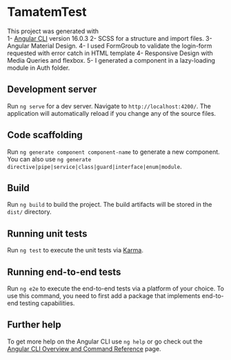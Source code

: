 # TamatemTest

This project was generated with  
1- [Angular CLI](https://github.com/angular/angular-cli) version 16.0.3
2- SCSS for a structure and import files.
3- Angular Material Design.
4- I used FormGroub to validate the login-form requested with error catch in HTML template
4- Responsive Design with Media Queries and flexbox.
5- I generated a component in a lazy-loading module in Auth folder.
## Development server

Run `ng serve` for a dev server. Navigate to `http://localhost:4200/`. The application will automatically reload if you change any of the source files.

## Code scaffolding

Run `ng generate component component-name` to generate a new component. You can also use `ng generate directive|pipe|service|class|guard|interface|enum|module`.

## Build

Run `ng build` to build the project. The build artifacts will be stored in the `dist/` directory.

## Running unit tests

Run `ng test` to execute the unit tests via [Karma](https://karma-runner.github.io).

## Running end-to-end tests

Run `ng e2e` to execute the end-to-end tests via a platform of your choice. To use this command, you need to first add a package that implements end-to-end testing capabilities.

## Further help

To get more help on the Angular CLI use `ng help` or go check out the [Angular CLI Overview and Command Reference](https://angular.io/cli) page.
